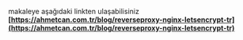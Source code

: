makaleye aşağıdaki linkten ulaşabilisiniz
**[https://ahmetcan.com.tr/blog/reverseproxy-nginx-letsencrypt-tr](https://ahmetcan.com.tr/blog/reverseproxy-nginx-letsencrypt-tr)**
